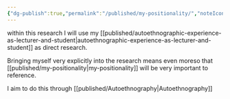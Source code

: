 ```yaml
---
{"dg-publish":true,"permalink":"/published/my-positionality/","noteIcon":""}
---
```


within this research I will use my [[published/autoethnographic-experience-as-lecturer-and-student\|autoethnographic-experience-as-lecturer-and-student]] as direct research. 

Bringing myself very explicitly into the research means even moreso that [[published/my-positionality\|my-positionality]] will be very important to reference. 

I aim to do this through [[published/Autoethnography\|Autoethnography]]